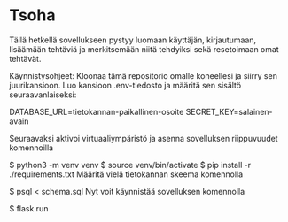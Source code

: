 # Tsoha
Tällä hetkellä sovellukseen pystyy luomaan käyttäjän, kirjautumaan, lisäämään tehtäviä ja merkitsemään niitä tehdyiksi sekä resetoimaan omat tehtävät.

Käynnistysohjeet:
Kloonaa tämä repositorio omalle koneellesi ja siirry sen juurikansioon. Luo kansioon .env-tiedosto ja määritä sen sisältö seuraavanlaiseksi:

DATABASE_URL=tietokannan-paikallinen-osoite
SECRET_KEY=salainen-avain

Seuraavaksi aktivoi virtuaaliympäristö ja asenna sovelluksen riippuvuudet komennoilla

$ python3 -m venv venv
$ source venv/bin/activate
$ pip install -r ./requirements.txt
Määritä vielä tietokannan skeema komennolla

$ psql < schema.sql
Nyt voit käynnistää sovelluksen komennolla

$ flask run





